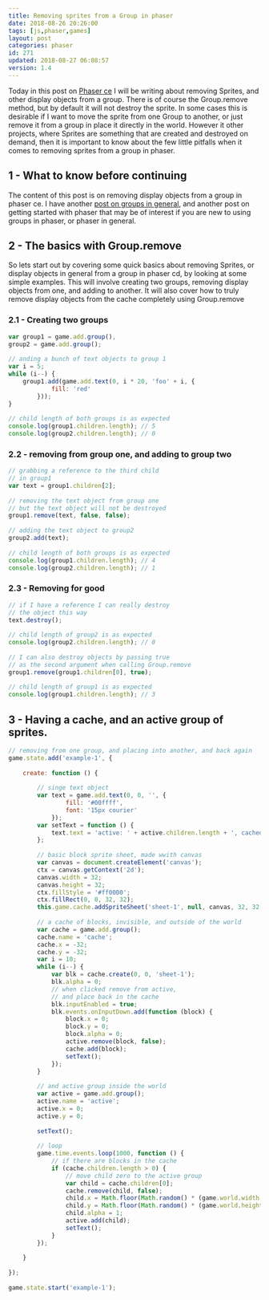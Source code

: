 ```yaml
---
title: Removing sprites from a Group in phaser
date: 2018-08-26 20:26:00
tags: [js,phaser,games]
layout: post
categories: phaser
id: 271
updated: 2018-08-27 06:08:57
version: 1.4
---
```


Today in this post on [Phaser ce](https://photonstorm.github.io/phaser-ce/) I will be writing about removing Sprites, and other display objects from a group. There is of course the Group.remove method, but by default it will not destroy the sprite. In some cases this is desirable if I want to move the sprite from one Group to another, or just remove it from a group in place it directly in the world. However it other projects, where Sprites are something that are created and destroyed on demand, then it is important to know about the few little pitfalls when it comes to removing sprites from a group in phaser.

<!-- more -->

## 1 - What to know before continuing

The content of this post is on removing display objects from a group in phaser ce. I have another [post on groups in general](/2018/08/24/phaser-groups/), and another post on getting started with phaser that may be of interest if you are new to using groups in phaser, or phaser in general.

## 2 - The basics with Group.remove

So lets start out by covering some quick basics about removing Sprites, or display objects in general from a group in phaser cd, by looking at some simple examples. This will involve creating two groups, removing display objects from one, and adding to another. It will also cover how to truly remove display objects from the cache completely using Group.remove

### 2.1 - Creating two groups

```js
var group1 = game.add.group(),
group2 = game.add.group();
 
// anding a bunch of text objects to group 1
var i = 5;
while (i--) {
    group1.add(game.add.text(0, i * 20, 'foo' + i, {
            fill: 'red'
        }));
}
 
// child length of both groups is as expected
console.log(group1.children.length); // 5
console.log(group2.children.length); // 0
```

### 2.2 - removing from group one, and adding to group two

```js
// grabbing a reference to the third child
// in group1
var text = group1.children[2];
 
// removing the text object from group one
// but the text object will not be destroyed
group1.remove(text, false, false);
 
// adding the text object to group2
group2.add(text);
 
// child length of both groups is as expected
console.log(group1.children.length); // 4
console.log(group2.children.length); // 1
```

### 2.3 - Removing for good

```js
// if I have a reference I can really destroy
// the object this way
text.destroy();
 
// child length of group2 is as expected
console.log(group2.children.length); // 0
 
// I can also destroy objects by passing true
// as the second argument when calling Group.remove
group1.remove(group1.children[0], true);
 
// child length of group1 is as expected
console.log(group1.children.length); // 3
```

## 3 - Having a cache, and an active group of sprites.

```js
// removing from one group, and placing into another, and back again
game.state.add('example-1', {
 
    create: function () {
 
        // singe text object
        var text = game.add.text(0, 0, '', {
                fill: '#00ffff',
                font: '15px courier'
            });
        var setText = function () {
            text.text = 'active: ' + active.children.length + ', cached: ' + cache.children.length;
        };
 
        // basic block sprite sheet, made wwith canvas
        var canvas = document.createElement('canvas');
        ctx = canvas.getContext('2d');
        canvas.width = 32;
        canvas.height = 32;
        ctx.fillStyle = '#ff0000';
        ctx.fillRect(0, 0, 32, 32);
        this.game.cache.addSpriteSheet('sheet-1', null, canvas, 32, 32, 1, 0, 0);
 
        // a cache of blocks, invisible, and outside of the world
        var cache = game.add.group();
        cache.name = 'cache';
        cache.x = -32;
        cache.y = -32;
        var i = 10;
        while (i--) {
            var blk = cache.create(0, 0, 'sheet-1');
            blk.alpha = 0;
            // when clicked remove from active,
            // and place back in the cache
            blk.inputEnabled = true;
            blk.events.onInputDown.add(function (block) {
                block.x = 0;
                block.y = 0;
                block.alpha = 0;
                active.remove(block, false);
                cache.add(block);
                setText();
            });
        }
 
        // and active group inside the world
        var active = game.add.group();
        active.name = 'active';
        active.x = 0;
        active.y = 0;
 
        setText();
 
        // loop
        game.time.events.loop(1000, function () {
            // if there are blocks in the cache
            if (cache.children.length > 0) {
                // move child zero to the active group
                var child = cache.children[0];
                cache.remove(child, false);
                child.x = Math.floor(Math.random() * (game.world.width - 32));
                child.y = Math.floor(Math.random() * (game.world.height - 32));
                child.alpha = 1;
                active.add(child);
                setText();
            }
        });
 
    }
 
});
 
game.state.start('example-1');
```